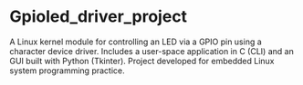 # Gpioled_driver_project
A Linux kernel module for controlling an LED via a GPIO pin using a character device driver. Includes a user-space application in C (CLI) and an GUI built with Python (Tkinter). Project developed for embedded Linux system programming practice.
